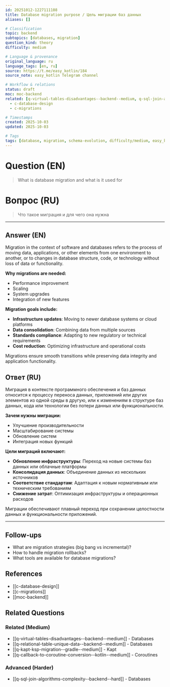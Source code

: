 ```yaml
---
id: 20251012-1227111108
title: Database migration purpose / Цель миграции баз данных
aliases: []

# Classification
topic: backend
subtopics: [databases, migration]
question_kind: theory
difficulty: medium

# Language & provenance
original_language: ru
language_tags: [en, ru]
source: https://t.me/easy_kotlin/184
source_note: easy_kotlin Telegram channel

# Workflow & relations
status: draft
moc: moc-backend
related: [q-virtual-tables-disadvantages--backend--medium, q-sql-join-algorithms-complexity--backend--hard, q-relational-table-unique-data--backend--medium]
  - c-database-design
  - c-migrations

# Timestamps
created: 2025-10-03
updated: 2025-10-03

# Tags
tags: [database, migration, schema-evolution, difficulty/medium, easy_kotlin, lang/ru, backend]
---
```

# Question (EN)
> What is database migration and what is it used for
# Вопрос (RU)
> Что такое миграция и для чего она нужна

---

## Answer (EN)

Migration in the context of software and databases refers to the process of moving data, applications, or other elements from one environment to another, or to changes in database structure, code, or technology without loss of data or functionality.

**Why migrations are needed:**
- Performance improvement
- Scaling
- System upgrades
- Integration of new features

**Migration goals include:**
- **Infrastructure updates**: Moving to newer database systems or cloud platforms
- **Data consolidation**: Combining data from multiple sources
- **Standards compliance**: Adapting to new regulatory or technical requirements
- **Cost reduction**: Optimizing infrastructure and operational costs

Migrations ensure smooth transitions while preserving data integrity and application functionality.

## Ответ (RU)

Миграция в контексте программного обеспечения и баз данных относится к процессу переноса данных, приложений или других элементов из одной среды в другую, или к изменениям в структуре баз данных, кода или технологии без потери данных или функциональности.

**Зачем нужны миграции:**
- Улучшение производительности
- Масштабирование системы
- Обновление систем
- Интеграция новых функций

**Цели миграций включают:**
- **Обновление инфраструктуры**: Переход на новые системы баз данных или облачные платформы
- **Консолидация данных**: Объединение данных из нескольких источников
- **Соответствие стандартам**: Адаптация к новым нормативным или техническим требованиям
- **Снижение затрат**: Оптимизация инфраструктуры и операционных расходов

Миграции обеспечивают плавный переход при сохранении целостности данных и функциональности приложений.

---

## Follow-ups
- What are migration strategies (big bang vs incremental)?
- How to handle migration rollbacks?
- What tools are available for database migrations?

## References
- [[c-database-design]]
- [[c-migrations]]
- [[moc-backend]]

## Related Questions

### Related (Medium)
- [[q-virtual-tables-disadvantages--backend--medium]] - Databases
- [[q-relational-table-unique-data--backend--medium]] - Databases
- [[q-kapt-ksp-migration--gradle--medium]] - Kapt
- [[q-callback-to-coroutine-conversion--kotlin--medium]] - Coroutines

### Advanced (Harder)
- [[q-sql-join-algorithms-complexity--backend--hard]] - Databases
